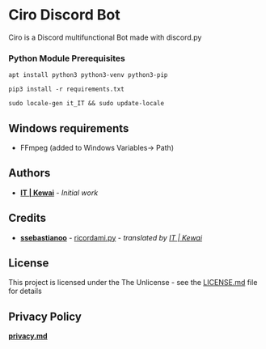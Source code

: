 # Ciro Discord Bot

Ciro is a Discord multifunctional Bot made with discord.py

### Python Module Prerequisites 
`apt install python3 python3-venv python3-pip`

`pip3 install -r requirements.txt`

`sudo locale-gen it_IT && sudo update-locale`


<!---## Music Bot Prerequisites
Download [LavaLink](https://github.com/Frederikam/Lavalink/releases) or [LavaLinkARM](https://github.com/Cog-Creators/Lavalink-Jars/releases)

Put an `application.yml` file in your working directory. [Example](https://github.com/Frederikam/Lavalink/blob/master/LavalinkServer/application.yml.example) edit IP and Password (also here: [music.py](cogs/music.py))

Run the server before start the bot--->

## Windows requirements
* FFmpeg (added to Windows Variables-> Path)

## Authors
* [**IT | Kewai**](https://https://github.com/ITKewai) - *Initial work* 

## Credits
* [**ssebastianoo**](https://github.com/ssebastianoo) - [ricordami.py](cogs/ricordami.py) - *translated by [IT | Kewai](https://https://github.com/ITKewai)*
<!---* [**EthanSk13s**](https://github.com/EthanSk13s) - [music.py](cogs/music.py) -  *translated by [IT | Kewai](https://https://github.com/ITKewai)*--->

## License

This project is licensed under the The Unlicense - see the [LICENSE.md](LICENSE.md) file for details

## Privacy Policy
**[privacy.md](https://github.com/ITKewai/Ciro-Discord-Bot/blob/master/privacy.md)**
